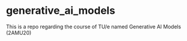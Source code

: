# generative_ai_models
This is a repo regarding the course of TU/e named Generative AI Models (2AMU20)
